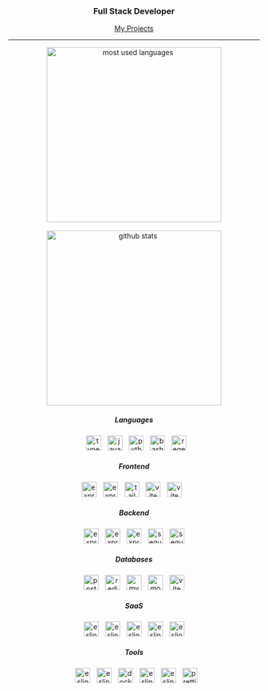 <div align="center">
<h3>Full Stack Developer</h3>

[My Projects](https://williamguinaudie.com/my-projects)

  <hr/>
<div>
<img src="https://github-readme-stats.vercel.app/api/top-langs?username=neohuncho&show_icons=true&locale=en&layout=compact&theme=chartreuse-dark&exclude_repo=my-portfolio-old" alt="most used languages" width="350" />
<br>
<br>
<img  src="https://github-readme-stats.vercel.app/api?username=neohuncho&show_icons=true&locale=en&theme=chartreuse-dark" alt="github stats" width="350" />
</div>
  <div>
    <h5>Languages</h5>
    <img width="5" />
    <img src="https://skillicons.dev/icons?i=ts" height="30" alt="typescript logo"  />
    <img width="5" />
    <img src="https://skillicons.dev/icons?i=js" height="30" alt="javascript logo"  />
    <img width="5" />
    <img src="https://skillicons.dev/icons?i=py" height="30" alt="python logo"  />
    <img width="5" />
    <img src="https://skillicons.dev/icons?i=bash" height="30" alt="bash logo"  />
    <img width="5" />
    <img src="https://skillicons.dev/icons?i=regex" height="30" alt="regex logo"  />
  </div>
  <div>
    <h5>Frontend</h5>
        <img src="https://skillicons.dev/icons?i=react" height="30" alt="express logo"  />
    <img width="5" />
     <img src="https://skillicons.dev/icons?i=next" height="30" alt="express logo"  />
    <img width="5" />
    <img src="https://cdn.simpleicons.org/tailwindcss/06B6D4" height="30" alt="tailwindcss logo"  />
    <img width="5" />
    <img src="https://skillicons.dev/icons?i=vite" height="30" alt="vite logo"  />
    <img width="5" />
    <img src="https://skillicons.dev/icons?i=redux" height="30" alt="vite logo"  />
    <img width="5" />
  </div>
   <div>
    <h5>Backend</h5>
    <img src="https://skillicons.dev/icons?i=nodejs" height="30" alt="express logo"  />
    <img width="5" />
    <img src="https://skillicons.dev/icons?i=prisma" height="30" alt="express logo"  />
    <img width="5" />
    <img src="https://skillicons.dev/icons?i=express" height="30" alt="express logo"  />
    <img width="5" />
    <img src="https://cdn.jsdelivr.net/gh/devicons/devicon/icons/sequelize/sequelize-original.svg" height="30" alt="sequelize logo"  />
    <img width="5" />
    <img src="https://skillicons.dev/icons?i=kubernetes" height="30" alt="sequelize logo"  />
  </div>
  <div>
    <h5>Databases</h5>
    <img src="https://cdn.jsdelivr.net/gh/devicons/devicon/icons/postgresql/postgresql-original.svg" height="30" alt="postgresql logo"  />
    <img width="5" />
    <img src="https://cdn.jsdelivr.net/gh/devicons/devicon/icons/redis/redis-original.svg" height="30" alt="redis logo"  />
    <img width="5" />
    <img src="https://cdn.jsdelivr.net/gh/devicons/devicon/icons/mysql/mysql-original.svg" height="30" alt="mysql logo"  />
    <img width="5" />
    <img src="https://cdn.simpleicons.org/mongodb/47A248" height="30" alt="mongodb logo"  />
      <img width="5" />
      <img src="https://skillicons.dev/icons?i=planetscale" height="30" alt="vite logo"  />
  </div>
  <div>
    <h5>SaaS</h5>
     <img src="https://skillicons.dev/icons?i=vercel" height="30" alt="eslint logo"  />
    <img width="5" />
     <img src="https://skillicons.dev/icons?i=gcp" height="30" alt="eslint logo"  /> 
    <img width="5" />
     <img src="https://skillicons.dev/icons?i=aws" height="30" alt="eslint logo"  /> 
    <img width="5" />
     <img src="https://skillicons.dev/icons?i=firebase" height="30" alt="eslint logo"  /> 
    <img width="5" />
     <img src="https://skillicons.dev/icons?i=netlify" height="30" alt="eslint logo"  /> 
  </div>
  <div>
    <h5>Tools</h5>
    <img width="5" />
    <img src="https://skillicons.dev/icons?i=sentry" height="30" alt="eslint logo"  />
    <img width="5" />
    <img src="https://skillicons.dev/icons?i=jest" height="30" alt="eslint logo"  />
    <img width="5" />
      <img src="https://skillicons.dev/icons?i=docker" height="30" alt="docker logo"  />
    <img width="5" />
    <img src="https://skillicons.dev/icons?i=cloudflare" height="30" alt="eslint logo"  />
    <img width="5" />
    <img src="https://cdn.jsdelivr.net/gh/devicons/devicon/icons/eslint/eslint-original.svg" height="30" alt="eslint logo"  />
    <img width="5" />
    <img src="https://github.com/kibotrel/kibotrel/assets/45034541/35dc9106-f040-4951-8503-13ab7ba17043" height="30" alt="prettier logo"  />
</div>
</div>
